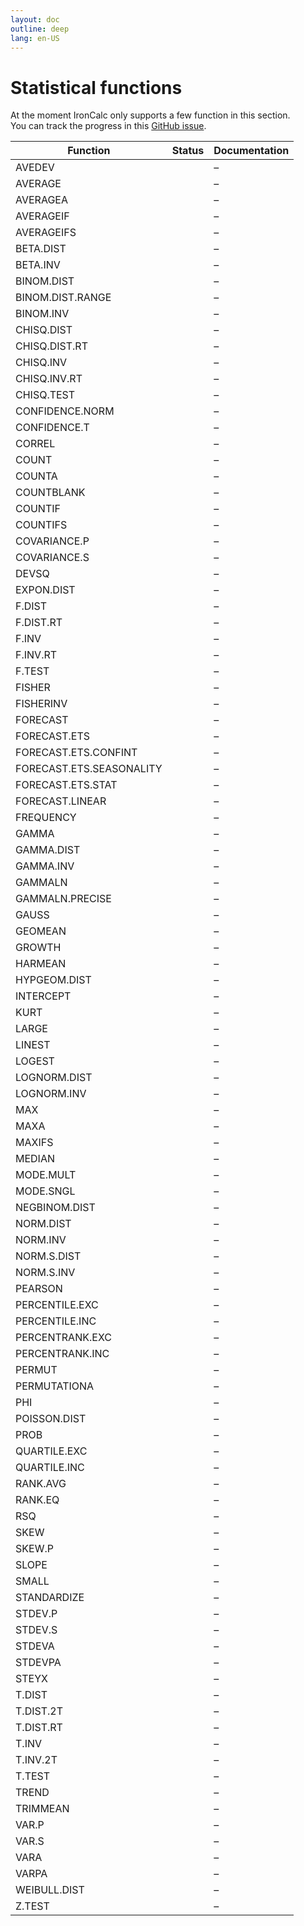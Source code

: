 ```yaml
---
layout: doc
outline: deep
lang: en-US
---
```


# Statistical functions

At the moment IronCalc only supports a few function in this section.  
You can track the progress in this [GitHub issue](https://github.com/ironcalc/IronCalc/issues/55).

| Function                 | Status                                           | Documentation |
| ------------------------ |--------------------------------------------------| ------------- |
| AVEDEV                   | <Badge type="info" text="Not implemented yet" /> | –             |
| AVERAGE                  | <Badge type="tip" text="Available" />            | –             |
| AVERAGEA                 | <Badge type="tip" text="Available" />            | –             |
| AVERAGEIF                | <Badge type="tip" text="Available" />            | –             |
| AVERAGEIFS               | <Badge type="tip" text="Available" />            | –             |
| BETA.DIST                | <Badge type="info" text="Not implemented yet" /> | –             |
| BETA.INV                 | <Badge type="info" text="Not implemented yet" /> | –             |
| BINOM.DIST               | <Badge type="info" text="Not implemented yet" /> | –             |
| BINOM.DIST.RANGE         | <Badge type="info" text="Not implemented yet" /> | –             |
| BINOM.INV                | <Badge type="info" text="Not implemented yet" /> | –             |
| CHISQ.DIST               | <Badge type="info" text="Not implemented yet" /> | –             |
| CHISQ.DIST.RT            | <Badge type="info" text="Not implemented yet" /> | –             |
| CHISQ.INV                | <Badge type="info" text="Not implemented yet" /> | –             |
| CHISQ.INV.RT             | <Badge type="info" text="Not implemented yet" /> | –             |
| CHISQ.TEST               | <Badge type="info" text="Not implemented yet" /> | –             |
| CONFIDENCE.NORM          | <Badge type="info" text="Not implemented yet" /> | –             |
| CONFIDENCE.T             | <Badge type="info" text="Not implemented yet" /> | –             |
| CORREL                   | <Badge type="tip" text="Available" /> | –             |
| COUNT                    | <Badge type="tip" text="Available" />            | –             |
| COUNTA                   | <Badge type="tip" text="Available" />            | –             |
| COUNTBLANK               | <Badge type="tip" text="Available" />            | –             |
| COUNTIF                  | <Badge type="tip" text="Available" />            | –             |
| COUNTIFS                 | <Badge type="tip" text="Available" />            | –             |
| COVARIANCE.P             | <Badge type="info" text="Not implemented yet" /> | –             |
| COVARIANCE.S             | <Badge type="info" text="Not implemented yet" /> | –             |
| DEVSQ                    | <Badge type="info" text="Not implemented yet" /> | –             |
| EXPON.DIST               | <Badge type="info" text="Not implemented yet" /> | –             |
| F.DIST                   | <Badge type="info" text="Not implemented yet" /> | –             |
| F.DIST.RT                | <Badge type="info" text="Not implemented yet" /> | –             |
| F.INV                    | <Badge type="info" text="Not implemented yet" /> | –             |
| F.INV.RT                 | <Badge type="info" text="Not implemented yet" /> | –             |
| F.TEST                   | <Badge type="info" text="Not implemented yet" /> | –             |
| FISHER                   | <Badge type="info" text="Not implemented yet" /> | –             |
| FISHERINV                | <Badge type="info" text="Not implemented yet" /> | –             |
| FORECAST                 | <Badge type="info" text="Not implemented yet" /> | –             |
| FORECAST.ETS             | <Badge type="info" text="Not implemented yet" /> | –             |
| FORECAST.ETS.CONFINT     | <Badge type="info" text="Not implemented yet" /> | –             |
| FORECAST.ETS.SEASONALITY | <Badge type="info" text="Not implemented yet" /> | –             |
| FORECAST.ETS.STAT        | <Badge type="info" text="Not implemented yet" /> | –             |
| FORECAST.LINEAR          | <Badge type="info" text="Not implemented yet" /> | –             |
| FREQUENCY                | <Badge type="info" text="Not implemented yet" /> | –             |
| GAMMA                    | <Badge type="info" text="Not implemented yet" /> | –             |
| GAMMA.DIST               | <Badge type="info" text="Not implemented yet" /> | –             |
| GAMMA.INV                | <Badge type="info" text="Not implemented yet" /> | –             |
| GAMMALN                  | <Badge type="info" text="Not implemented yet" /> | –             |
| GAMMALN.PRECISE          | <Badge type="info" text="Not implemented yet" /> | –             |
| GAUSS                    | <Badge type="info" text="Not implemented yet" /> | –             |
| GEOMEAN                  | <Badge type="info" text="Available" />            | –             |
| GROWTH                   | <Badge type="info" text="Not implemented yet" /> | –             |
| HARMEAN                  | <Badge type="info" text="Not implemented yet" /> | –             |
| HYPGEOM.DIST             | <Badge type="info" text="Not implemented yet" /> | –             |
| INTERCEPT                | <Badge type="info" text="Not implemented yet" /> | –             |
| KURT                     | <Badge type="info" text="Not implemented yet" /> | –             |
| LARGE                    | <Badge type="tip" text="Available" />            | –             |
| LINEST                   | <Badge type="info" text="Not implemented yet" /> | –             |
| LOGEST                   | <Badge type="info" text="Not implemented yet" /> | –             |
| LOGNORM.DIST             | <Badge type="info" text="Not implemented yet" /> | –             |
| LOGNORM.INV              | <Badge type="info" text="Not implemented yet" /> | –             |
| MAX                      | <Badge type="tip" text="Available" />            | –             |
| MAXA                     | <Badge type="info" text="Not implemented yet" /> | –             |
| MAXIFS                   | <Badge type="tip" text="Available" />            | –             |
| MEDIAN                   | <Badge type="tip" text="Available" />            | –             |
| MODE.MULT                | <Badge type="info" text="Not implemented yet" /> | –             |
| MODE.SNGL                | <Badge type="info" text="Not implemented yet" /> | –             |
| NEGBINOM.DIST            | <Badge type="info" text="Not implemented yet" /> | –             |
| NORM.DIST                | <Badge type="info" text="Not implemented yet" /> | –             |
| NORM.INV                 | <Badge type="info" text="Not implemented yet" /> | –             |
| NORM.S.DIST              | <Badge type="info" text="Not implemented yet" /> | –             |
| NORM.S.INV               | <Badge type="info" text="Not implemented yet" /> | –             |
| PEARSON                  | <Badge type="info" text="Not implemented yet" /> | –             |
| PERCENTILE.EXC           | <Badge type="info" text="Not implemented yet" /> | –             |
| PERCENTILE.INC           | <Badge type="info" text="Not implemented yet" /> | –             |
| PERCENTRANK.EXC          | <Badge type="info" text="Not implemented yet" /> | –             |
| PERCENTRANK.INC          | <Badge type="info" text="Not implemented yet" /> | –             |
| PERMUT                   | <Badge type="info" text="Not implemented yet" /> | –             |
| PERMUTATIONA             | <Badge type="info" text="Not implemented yet" /> | –             |
| PHI                      | <Badge type="info" text="Not implemented yet" /> | –             |
| POISSON.DIST             | <Badge type="info" text="Not implemented yet" /> | –             |
| PROB                     | <Badge type="info" text="Not implemented yet" /> | –             |
| QUARTILE.EXC             | <Badge type="info" text="Not implemented yet" /> | –             |
| QUARTILE.INC             | <Badge type="info" text="Not implemented yet" /> | –             |
| RANK.AVG                 | <Badge type="info" text="Not implemented yet" /> | –             |
| RANK.EQ                  | <Badge type="info" text="Not implemented yet" /> | –             |
| RSQ                      | <Badge type="info" text="Not implemented yet" /> | –             |
| SKEW                     | <Badge type="info" text="Not implemented yet" /> | –             |
| SKEW.P                   | <Badge type="info" text="Not implemented yet" /> | –             |
| SLOPE                    | <Badge type="info" text="Not implemented yet" /> | –             |
| SMALL                    | <Badge type="tip" text="Available" />            | –             |
| STANDARDIZE              | <Badge type="info" text="Not implemented yet" /> | –             |
| STDEV.P                  | <Badge type="tip" text="Available" />            | –             |
| STDEV.S                  | <Badge type="tip" text="Available" />            | –             |
| STDEVA                   | <Badge type="info" text="Not implemented yet" /> | –             |
| STDEVPA                  | <Badge type="info" text="Not implemented yet" /> | –             |
| STEYX                    | <Badge type="info" text="Not implemented yet" /> | –             |
| T.DIST                   | <Badge type="info" text="Not implemented yet" /> | –             |
| T.DIST.2T                | <Badge type="info" text="Not implemented yet" /> | –             |
| T.DIST.RT                | <Badge type="info" text="Not implemented yet" /> | –             |
| T.INV                    | <Badge type="info" text="Not implemented yet" /> | –             |
| T.INV.2T                 | <Badge type="info" text="Not implemented yet" /> | –             |
| T.TEST                   | <Badge type="info" text="Not implemented yet" /> | –             |
| TREND                    | <Badge type="info" text="Not implemented yet" /> | –             |
| TRIMMEAN                 | <Badge type="info" text="Not implemented yet" /> | –             |
| VAR.P                    | <Badge type="tip" text="Available" /> | –             |
| VAR.S                    | <Badge type="tip" text="Available" /> | –             |
| VARA                     | <Badge type="info" text="Not implemented yet" /> | –             |
| VARPA                    | <Badge type="info" text="Not implemented yet" /> | –             |
| WEIBULL.DIST             | <Badge type="info" text="Not implemented yet" /> | –             |
| Z.TEST                   | <Badge type="info" text="Not implemented yet" /> | –             |
